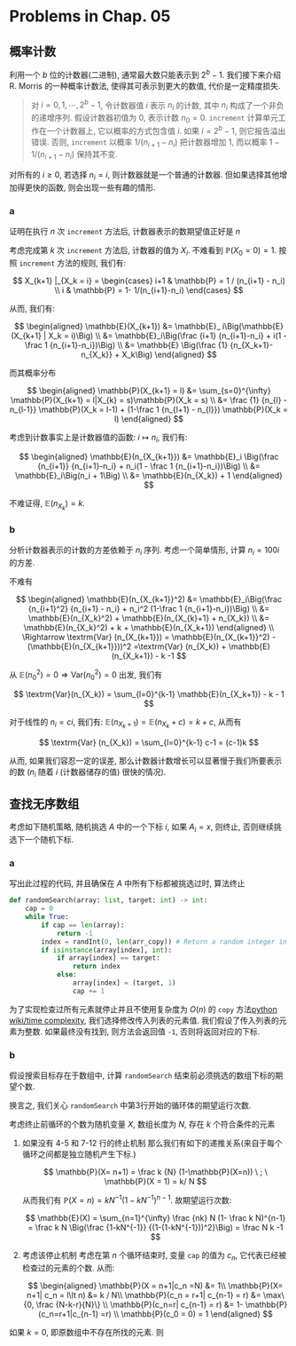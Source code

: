 # Problems in Chap. 05

## 概率计数

利用一个 $b$ 位的计数器(二进制), 通常最大数只能表示到 $2^b -1$. 我们接下来介绍 R. Morris 的一种概率计数法, 使得其可表示到更大的数值, 代价是一定精度损失. 

> 对 $i=0,1,\cdots, 2^b-1$, 令计数器值 $i$ 表示 $n_i$ 的计数, 其中 $n_i$ 构成了一个非负的递增序列. 假设计数器初值为 $0$, 表示计数 $n_0=0$. `increment` 计算单元工作在一个计数器上, 它以概率的方式包含值 $i$. 如果 $i=2^b-1$, 则它报告溢出错误. 否则, `increment` 以概率 $1/ (n_{i+1}-n_i)$ 把计数器增加 $1$, 而以概率 $1 - 1/(n_{i+1}-n_i)$ 保持其不变. 

对所有的 $i\geq 0$, 若选择 $n_i=i$, 则计数器就是一个普通的计数器. 但如果选择其他增加得更快的函数, 则会出现一些有趣的情形. 

### a

证明在执行 $n$ 次 `increment` 方法后, 计数器表示的数期望值正好是 $n$

考虑完成第 $k$ 次 `increment` 方法后, 计数器的值为 $X_i$. 不难看到 $\mathbb{P}(X_0=0) = 1$. 按照 `increment` 方法的规则, 我们有:

$$
X_{k+1} |_{X_k = i} = \begin{cases}
i+1 & \mathbb{P} = 1 / (n_{i+1} - n_i) \\
i & \mathbb{P} = 1- 1/(n_{i+1}-n_i)
\end{cases}
$$

从而, 我们有:

$$
\begin{aligned}
\mathbb{E}(X_{k+1}) &= \mathbb{E}_ i\Big(\mathbb{E}(X_{k+1} | X_k = i)\Big) \\
&= \mathbb{E}_i\Big(\frac {i+1} {n_{i+1}-n_i} + i(1 - \frac 1 {n_{i+1}-n_i})\Big) \\
&= \mathbb{E} \Big(\frac {1} {n_{X_k+1}-n_{X_k}} + X_k\Big)
\end{aligned}
$$

而其概率分布

$$
\begin{aligned}
\mathbb{P}(X_{k+1} = l) &= \sum_{s=0}^{\infty} \mathbb{P}(X_{k+1} = l|X_{k} = s)\mathbb{P}(X_k = s) \\
&= \frac {1} {n_{l} - n_{l-1}} \mathbb{P}(X_k = l-1) + (1-\frac 1 {n_{l+1} - n_{l}}) \mathbb{P}(X_k = l)
\end{aligned}
$$

考虑到计数事实上是计数器值的函数: $i\mapsto n_i$, 我们有:

$$
\begin{aligned}
\mathbb{E}(n_{X_{k+1}}) &= \mathbb{E}_i \Big(\frac {n_{i+1}} {n_{i+1}-n_i} + n_i(1 - \frac 1 {n_{i+1}-n_i})\Big) \\
&= \mathbb{E}_i\Big(n_i + 1\Big) \\
&= \mathbb{E}(n_{X_k}) + 1
\end{aligned}
$$

不难证得, $\mathbb{E}(n_{X_{k}}) = k$. 

### b

分析计数器表示的计数的方差依赖于 $n_i$ 序列. 考虑一个简单情形, 计算 $n_i=100i$ 的方差. 

不难有

$$
\begin{aligned}
\mathbb{E}(n_{X_{k+1}}^2) &= \mathbb{E}_i\Big(\frac {n_{i+1}^2} {n_{i+1} - n_i} + n_i^2 (1-\frac 1 {n_{i+1}-n_i})\Big) \\
&= \mathbb{E}(n_{X_k}^2) + \mathbb{E}(n_{X_{k}+1} + n_{X_k}) \\
&= \mathbb{E}(n_{X_k}^2) + k + \mathbb{E}(n_{X_k+1})
\end{aligned} \\
\Rightarrow
\textrm{Var} (n_{X_{k+1}}) = \mathbb{E}(n_{X_{k+1}}^2) - (\mathbb{E}(n_{X_{k+1}}))^2 =\textrm{Var} (n_{X_k}) + \mathbb{E}(n_{X_k+1}) - k -1
$$

从 $\mathbb{E} (n_0^2) = 0\Rightarrow \textrm{Var} (n_0^2) = 0$ 出发, 我们有

$$
\textrm{Var}(n_{X_k}) = \sum_{l=0}^{k-1} \mathbb{E}(n_{X_k+1}) - k - 1
$$

对于线性的 $n_i = ci$, 我们有: $\mathbb{E}(n_{X_k+1}) = \mathbb{E}(n_{X_k}+c) = k+c$, 从而有

$$
\textrm{Var} (n_{X_k}) = \sum_{l=0}^{k-1} c-1 = (c-1)k
$$

从而, 如果我们容忍一定的误差, 那么计数器计数增长可以显著慢于我们所要表示的数 ($n_i$ 随着 $i$ (计数器储存的值) 很快的情况). 

## 查找无序数组

考虑如下随机策略, 随机挑选 $A$ 中的一个下标 $i$, 如果 $A_i = x$, 则终止, 否则继续挑选下一个随机下标. 

### a

写出此过程的代码, 并且确保在 $A$ 中所有下标都被挑选过时, 算法终止

```python {.line-numbers}
def randomSearch(array: list, target: int) -> int:
    cap = 0
    while True:
        if cap == len(array):
            return -1
        index = randInt(0, len(arr_copy)) # Return a random integer in [0, len)
        if isinstance(array[index], int):
            if array[index] == target:
                return index
            else:
                array[index] = (target, 1)
                cap += 1
```

为了实现检查过所有元素就停止并且不使用复杂度为 $O(n)$ 的 `copy` 方法[python wiki/time complexity](https://wiki.python.org/moin/TimeComplexity), 我们选择修改传入列表的元素值. 我们假设了传入列表的元素为整数. 如果最终没有找到, 则方法会返回值 `-1`, 否则将返回对应的下标. 

### b

假设搜索目标存在于数组中, 计算 `randomSearch` 结束前必须挑选的数组下标的期望个数. 

换言之, 我们关心 `randomSearch` 中第3行开始的循环体的期望运行次数. 

考虑终止前循环的个数为随机变量 $X$, 数组长度为 $N$, 存在 $k$ 个符合条件的元素


1.  如果没有 4-5 和 7-12 行的终止机制
    那么我们有如下的递推关系(来自于每个循环之间都是独立随机产生下标.)

    $$
    \mathbb{P}(X= n+1) = \frac k {N} (1-\mathbb{P}(X=n)) \ ; \ \mathbb{P}(X = 1) = k/ N
    $$

    从而我们有 $\mathbb{P}(X= n) = kN^{-1} (1 - kN^{-1})^{n-1}$. 故期望运行次数:

    $$
    \mathbb{E}(X) = \sum_{n=1}^{\infty} \frac {nk} N (1- \frac k N)^{n-1} = \frac k N \Big(\frac {1-kN^{-1}} {(1-(1-kN^{-1}))^2}\Big) = \frac N k -1
    $$

2.  考虑该停止机制
    考虑在第 $n$ 个循环结束时, 变量 `cap` 的值为 $c_n$, 它代表已经被检查过的元素的个数. 从而:

    $$
    \begin{aligned}
    \mathbb{P}(X = n+1|c_n =N) &= 1\\
    \mathbb{P}(X= n+1| c_n = l\lt n) &= k / N\\
    \mathbb{P}(c_n = r+1| c_{n-1} = r) &= \max\{0, \frac {N-k-r}{N}\} \\
    \mathbb{P}(c_n=r| c_{n-1} = r) &= 1- \mathbb{P}(c_n=r+1|c_{n-1} =r) \\
    \mathbb{P}(c_0 = 0) = 1
    \end{aligned}
    $$

如果 $k=0$, 即原数组中不存在所找的元素. 则